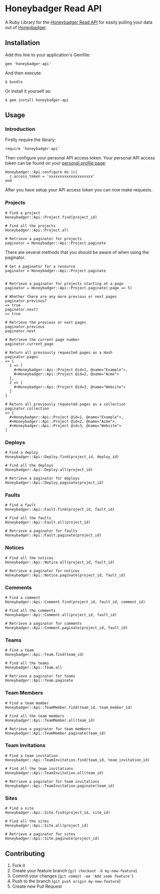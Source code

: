 # Honeybadger Read API

A Ruby Library for the [Honeybadger Read API](https://www.honeybadger.io/documentation/read_api) for easily pulling your data out of [Honeybadger](https://www.honeybadger.io/).

## Installation

Add this line to your application's Gemfile:

    gem 'honeybadger-api'

And then execute:

    $ bundle

Or install it yourself as:

    $ gem install honeybadger-api

## Usage

### Introduction
Firstly require the library:

```
require 'honeybadger-api'
```

Then configure your personal API access token. Your personal API access token can be found on your [personal profile page](https://www.honeybadger.io/users/edit):

```
Honeybadger::Api.configure do |c|
  c.access_token = 'xxxxxxxxxxxxxxxxxxxx'
end
```

After you have setup your API access token you can now make requests.

### Projects

```
# Find a project
Honeybadger::Api::Project.find(project_id)

# Find all the projects
Honeybadger::Api::Project.all

# Retrieve a paginator for projects
paginator = Honeybadger::Api::Project.paginate
```

There are several methods that you should be aware of when using the paginator.

```
# Get a paginator for a resource
paginator = Honeybadger::Api::Project.paginate


# Retrieve a paginator for projects starting at a page
paginator = Honeybadger::Api::Project.paginate(:page => 5)

# Whether there are any more previous or next pages
paginator.previous?
=> true
paginator.next?
=> true

# Retrieve the previous or next pages
paginator.previous
paginator.next

# Retrieve the current page number
paginator.current_page

# Return all previously requested pages as a Hash
paginator.pages
=> {
  1 => [
    #<Honeybadger::Api::Project @id=1, @name="Example">,
    #<Honeybadger::Api::Project @id=2, @name="Acme">
  ],
  2 => [
    #<Honeybadger::Api::Project @id=3, @name="Website">
  ]
}

# Return all previously requested pages as a collection
paginator.collection
=> [
  #<Honeybadger::Api::Project @id=1, @name="Example">,
  #<Honeybadger::Api::Project @id=2, @name="Acme">,
  #<Honeybadger::Api::Project @id=3, @name="Website">
]

```

### Deploys

```
# Find a deploy
Honeybadger::Api::Deploy.find(project_id, deploy_id)

# Find all the deploys
Honeybadger::Api::Deploy.all(project_id)

# Retrieve a paginator for deploys
Honeybadger::Api::Deploy.paginate(project_id)
```

### Faults
```
# Find a fault
Honeybadger::Api::Fault.find(project_id, fault_id)

# Find all the faults
Honeybadger::Api::Fault.all(project_id)

# Retrieve a paginator for faults
Honeybadger::Api::Fault.paginate(project_id)
```

### Notices
```
# Find all the notices
Honeybadger::Api::Notice.all(project_id, fault_id)

# Retrieve a paginator for notices
Honeybadger::Api::Notice.paginate(project_id, fault_id)
```

### Comments
```
# Find a comment
Honeybadger::Api::Comment.find(project_id, fault_id, comment_id)

# Find all the comments
Honeybadger::Api::Comment.all(project_id, fault_id)

# Retrieve a paginator for comments
Honeybadger::Api::Comment.paginate(project_id, fault_id)
```

### Teams
```
# Find a team
Honeybadger::Api::Team.find(team_id)

# Find all the teams
Honeybadger::Api::Team.all

# Retrieve a paginator for teams
Honeybadger::Api::Team.paginate

```
### Team Members
```
# Find a team member
Honeybadger::Api::TeamMember.find(team_id, team_member_id)

# Find all the team members
Honeybadger::Api::TeamMember.all(team_id)

# Retrieve a paginator for team members
Honeybadger::Api::TeamMember.paginate(team_id)
```

### Team Invitations
```
# Find a team invitation
Honeybadger::Api::TeamInvitation.find(team_id, team_invitation_id)

# Find all the team invitations
Honeybadger::Api::TeamInvitation.all(team_id)

# Retrieve a paginator for team invitations
Honeybadger::Api::TeamInvitation.paginate(team_id)
```

### Sites
```
# Find a site
Honeybadger::Api::Site.find(project_id, site_id)

# Find all the sites
Honeybadger::Api::Site.all(project_id)

# Retrieve a paginator for sites
Honeybadger::Api::Site.paginate(project_id)
```

## Contributing

1. Fork it
2. Create your feature branch (`git checkout -b my-new-feature`)
3. Commit your changes (`git commit -am 'Add some feature'`)
4. Push to the branch (`git push origin my-new-feature`)
5. Create new Pull Request
